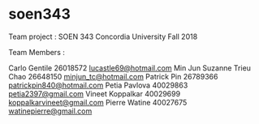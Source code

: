 # soen343
Team project : SOEN 343 Concordia University Fall 2018

Team Members :

Carlo Gentile 26018572 lucastle69@hotmail.com
Min Jun Suzanne Trieu Chao 26648150 minjun_tc@hotmail.com
Patrick Pin 26789366 patrickpin840@hotmail.com
Petia Pavlova 40029863  petia2397@gmail.com
Vineet Koppalkar 40029699 koppalkarvineet@gmail.com
Pierre Watine   40027675   watinepierre@gmail.com

